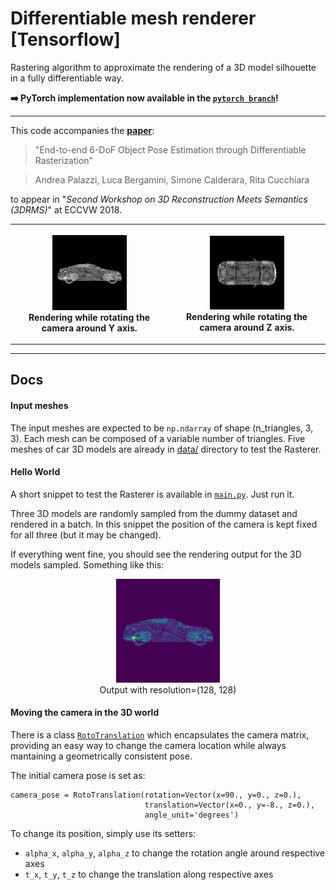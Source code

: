 # Differentiable mesh renderer [Tensorflow]
Rastering algorithm to approximate the rendering of a 3D model silhouette in a fully differentiable way.

**:arrow_right: PyTorch implementation now available in the [`pytorch branch`](https://github.com/ndrplz/tensorflow-mesh-renderer/tree/pytorch)!**

---

This code accompanies the **[paper](https://iris.unimore.it/retrieve/handle/11380/1167726/205862/palazzi_eccvw.pdf)**:
> "End-to-end 6-DoF Object Pose Estimation through Differentiable Rasterization"

> Andrea Palazzi, Luca Bergamini, Simone Calderara, Rita Cucchiara

to appear in "*Second Workshop on 3D Reconstruction Meets Semantics (3DRMS)*" at ECCVW 2018.


<table style="width:100%">
    <tr>
        <th>
            <p align="center">
            <img src="./img/rot_y.gif" alt="Rotation on Y axis" width="50%" height="50%">
            <br>Rendering while rotating the camera around Y axis.
            </p>
        </th>
        <th>
            <p align="center">
            <img src="./img/rot_z.gif" alt="Rotation on Z axis" width="50%" height="50%">
            <br>Rendering while rotating the camera around Z axis.
            </p>
        </th>
     </tr>
 </table>

---

## Docs

#### Input meshes
The input meshes are expected to be `np.ndarray` of shape (n_triangles, 3, 3). Each mesh can be composed of a variable number of triangles. Five meshes of car 3D models are already in [data/](./data/) directory to test the Rasterer.

#### Hello World
A short snippet to test the Rasterer is available in [`main.py`](./main.py). Just run it.

Three 3D models are randomly sampled from the dummy dataset and rendered in a batch. In this snippet the position of the camera is kept fixed for all three (but it may be changed).

If everything went fine, you should see the rendering output for the 3D models sampled. Something like this:

<p align="center">
 <img src="./img/output.png" alt="render_output" width="33%" height="33%">
 <br>Output with resolution=(128, 128)
</p>

#### Moving the camera in the 3D world

There is a class [`RotoTranslation`](./rastering/rototranslation.py) which encapsulates the camera matrix, providing an easy way to change the camera location while always mantaining a geometrically consistent pose.

The initial camera pose is set as:
```
camera_pose = RotoTranslation(rotation=Vector(x=90., y=0., z=0.),
                              translation=Vector(x=0., y=-8., z=0.),
                              angle_unit='degrees')
```
To change its position, simply use its setters:
* `alpha_x`, `alpha_y`, `alpha_z` to change the rotation angle around respective axes
* `t_x`, `t_y`, `t_z` to change the translation along respective axes


